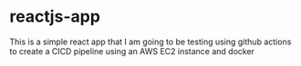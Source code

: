 # reactjs-app
This is a simple react app that I am going to be testing using github actions to create a CICD pipeline using an AWS EC2 instance and docker
 